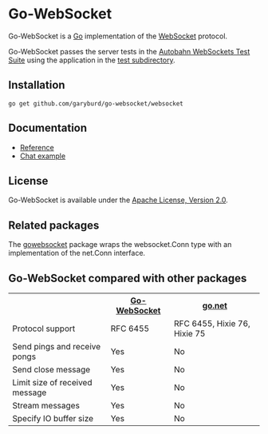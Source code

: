 # Go-WebSocket 

Go-WebSocket is a [Go](http://golang.org/) implementation of the
[WebSocket](http://www.rfc-editor.org/rfc/rfc6455.txt) protocol.

Go-WebSocket passes the server tests in the [Autobahn WebSockets Test
Suite](http://autobahn.ws/testsuite) using the application in the [test
subdirectory](https://github.com/garyburd/go-websocket/tree/master/test).

## Installation

    go get github.com/garyburd/go-websocket/websocket

## Documentation

* [Reference](http://godoc.org/github.com/garyburd/go-websocket/websocket)
* [Chat example](https://github.com/garyburd/go-websocket/tree/master/examples/chat)

## License

Go-WebSocket is available under the [Apache License, Version 2.0](http://www.apache.org/licenses/LICENSE-2.0.html).

## Related packages

The [gowebsocket](https://github.com/zhangpeihao/gowebsocket) package wraps the
websocket.Conn type with an implementation of the net.Conn interface. 

## Go-WebSocket compared with other packages

<table>
<tr>
<th></th>
<th><a href="http://godoc.org/github.com/garyburd/go-websocket/websocket">Go-WebSocket</a></th>
<th><a href="http://godoc.org/code.google.com/p/go.net/websocket">go.net</a></th>
</tr>
<tr>
<tr><td>Protocol support</td><td>RFC 6455</td><td>RFC 6455, Hixie 76, Hixie 75</td></tr>
<tr><td>Send pings and receive pongs</td><td>Yes</td><td>No</td></tr>
<tr><td>Send close message</td><td>Yes</td><td>No</td></tr>
<tr><td>Limit size of received message</td><td>Yes</td><td>No</td></tr>
<tr><td>Stream messages</td><td>Yes</td><td>No</td></tr>
<tr><td>Specify IO buffer size</td><td>Yes</td><td>No</td></tr>
</table>
